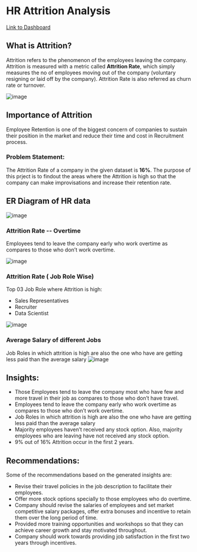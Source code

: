 # **HR Attrition Analysis**
[Link to Dashboard](https://app.powerbi.com/view?r=eyJrIjoiMzc3OGVjYjctNDE1ZC00MGMxLWExMTgtMTUwMTdiZTExNzU0IiwidCI6ImZhODFhMThhLTk3NWEtNDM1Yy1iZDBhLTQxMzQ2YmRlODMwNCJ9&pageName=ReportSection)
## What is Attrition?

Attrition refers to the phenomenon of the employees leaving the company. Attrition is measured with a metric called **Attrition Rate**, which simply measures the no of employees moving out of the company (voluntary resigning or laid off by the company). Attrition Rate is also referred as churn rate or turnover.

![image](https://user-images.githubusercontent.com/106388219/206278822-a65fde93-b679-4063-8e85-03d46cb6bf4c.png)

## **Importance of Attrition**

Employee Retention is one of the biggest concern of companies to sustain their position in the market and reduce their time and cost in Recruitment process.

### Problem Statement:
The Attrition Rate of a company in the given dataset is **16%**. The purpose of this prject is to findout the areas where the Attrition is high so that the company can make improvisations and increase their retention rate.  

## ER Diagram of HR data

![image](https://user-images.githubusercontent.com/106388219/206276767-d143722f-3f0d-454b-add2-395021d8cf8d.png)


### Attrition Rate -- Overtime 
Employees tend to leave the company early who work overtime as compares to those who don’t work overtime.

![image](https://user-images.githubusercontent.com/106388219/206276967-7a0f3427-4053-4425-a440-7c481383a7c3.png)

### Attrition Rate  ( Job Role Wise)
Top 03 Job Role where Attrition is high:
- Sales Representatives
- Recruiter
- Data Scientist 

![image](https://user-images.githubusercontent.com/106388219/206277061-ec519283-baeb-4620-9db8-94582be71cc3.png)

### Average Salary of different Jobs
Job Roles in which attrition is high are also the one who have are getting less paid than the average salary
![image](https://user-images.githubusercontent.com/106388219/206277145-11280845-1e48-4b06-9b97-ba704b02b177.png)


## Insights:
- Those Employees tend to leave the company most who have few and more travel in their job as compares to those who don’t have travel.
- Employees tend to leave the company early who work overtime as compares to those who don’t work overtime. 
- Job Roles in which attrition is high are also the one who have are getting less paid than the average salary
- Majority employees haven’t received any stock option. Also, majority employees who are leaving have not received any stock option.
- 9% out of 16% Attrition occur in the first 2 years.

## Recommendations:
Some of the recommendations based on the generated insights are:
- Revise their travel policies in the job description to facilitate their employees. 
- Offer more stock options specially to those employees who do overtime. 
- Company should revise the salaries of employees and set market competitive salary packages, offer extra bonuses and incentive to retain them over the long period of time.
- Provided more training opportunities and workshops so that they can achieve career growth and stay motivated throughout.
- Company should work towards providing job satisfaction in the first two years through incentives.

